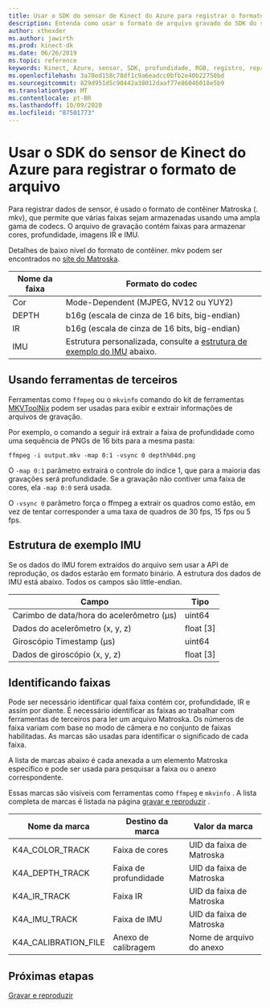 ```yaml
---
title: Usar o SDK do sensor de Kinect do Azure para registrar o formato de arquivo
description: Entenda como usar o formato de arquivo gravado do SDK do sensor de Kinect do Azure.
author: xthexder
ms.author: jawirth
ms.prod: kinect-dk
ms.date: 06/26/2019
ms.topic: reference
keywords: Kinect, Azure, sensor, SDK, profundidade, RGB, registro, reprodução, Matroska, MKV
ms.openlocfilehash: 3a78ed158c78df1c9a6eadcc0bfb2e40b22750bd
ms.sourcegitcommit: 829d951d5c90442a38012daaf77e86046018e5b9
ms.translationtype: MT
ms.contentlocale: pt-BR
ms.lasthandoff: 10/09/2020
ms.locfileid: "87501773"
---
```

# <a name="use-azure-kinect-sensor-sdk-to-record-file-format"></a>Usar o SDK do sensor de Kinect do Azure para registrar o formato de arquivo

Para registrar dados de sensor, é usado o formato de contêiner Matroska (. mkv), que permite que várias faixas sejam armazenadas usando uma ampla gama de codecs. O arquivo de gravação contém faixas para armazenar cores, profundidade, imagens IR e IMU.

Detalhes de baixo nível do formato de contêiner. mkv podem ser encontrados no [site do Matroska](https://www.matroska.org/index.html).

| Nome da faixa | Formato do codec                          |
|------------|---------------------------------------|
| Cor      | Mode-Dependent (MJPEG, NV12 ou YUY2) |
| DEPTH      | b16g (escala de cinza de 16 bits, big-endian)   |
| IR         | b16g (escala de cinza de 16 bits, big-endian)   |
| IMU        | Estrutura personalizada, consulte a [estrutura de exemplo do IMU](record-file-format.md#imu-sample-structure) abaixo. |

## <a name="using-third-party-tools"></a>Usando ferramentas de terceiros

Ferramentas como `ffmpeg` ou o `mkvinfo` comando do kit de ferramentas [MKVToolNix](https://mkvtoolnix.download/) podem ser usadas para exibir e extrair informações de arquivos de gravação.

Por exemplo, o comando a seguir irá extrair a faixa de profundidade como uma sequência de PNGs de 16 bits para a mesma pasta:

```
ffmpeg -i output.mkv -map 0:1 -vsync 0 depth%04d.png
```

O `-map 0:1` parâmetro extrairá o controle do índice 1, que para a maioria das gravações será profundidade. Se a gravação não contiver uma faixa de cores, ela `-map 0:0` será usada.

O `-vsync 0` parâmetro força o ffmpeg a extrair os quadros como estão, em vez de tentar corresponder a uma taxa de quadros de 30 fps, 15 fps ou 5 fps.

## <a name="imu-sample-structure"></a>Estrutura de exemplo IMU

Se os dados do IMU forem extraídos do arquivo sem usar a API de reprodução, os dados estarão em formato binário.
A estrutura dos dados de IMU está abaixo. Todos os campos são little-endian.

| Campo                        | Tipo     |
|------------------------------|----------|
| Carimbo de data/hora do acelerômetro (μs) | uint64   |
| Dados do acelerômetro (x, y, z) | float [3] |
| Giroscópio Timestamp (μs)     | uint64   |
| Dados de giroscópio (x, y, z)     | float [3] |

## <a name="identifying-tracks"></a>Identificando faixas

Pode ser necessário identificar qual faixa contém cor, profundidade, IR e assim por diante. É necessário identificar as faixas ao trabalhar com ferramentas de terceiros para ler um arquivo Matroska.
Os números de faixa variam com base no modo de câmera e no conjunto de faixas habilitadas. As marcas são usadas para identificar o significado de cada faixa.

A lista de marcas abaixo é cada anexada a um elemento Matroska específico e pode ser usada para pesquisar a faixa ou o anexo correspondente.

Essas marcas são visíveis com ferramentas como `ffmpeg` e `mkvinfo` .
A lista completa de marcas é listada na página [gravar e reproduzir](record-playback-api.md) .

| Nome da marca             | Destino da marca             | Valor da marca             |
|----------------------|------------------------|-----------------------|
| K4A_COLOR_TRACK      | Faixa de cores            | UID da faixa de Matroska    |
| K4A_DEPTH_TRACK      | Faixa de profundidade            | UID da faixa de Matroska    |
| K4A_IR_TRACK         | Faixa IR               | UID da faixa de Matroska    |
| K4A_IMU_TRACK        | Faixa de IMU              | UID da faixa de Matroska    |
| K4A_CALIBRATION_FILE | Anexo de calibragem | Nome de arquivo do anexo   |

## <a name="next-steps"></a>Próximas etapas

[Gravar e reproduzir](record-playback-api.md)
